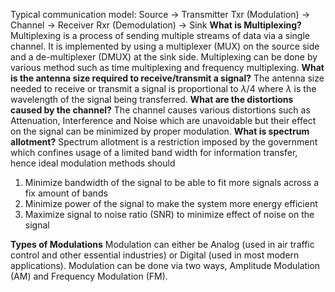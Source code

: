 Typical communication model:
Source $\rightarrow$ Transmitter Txr (Modulation) $\rightarrow$ Channel $\rightarrow$ Receiver Rxr (Demodulation) $\rightarrow$ Sink
**What is Multiplexing?**
Multiplexing is a process of sending multiple streams of data via a single channel. It is implemented by using a multiplexer (MUX) on the source side and a de-multiplexer (DMUX) at the sink side.
Multiplexing can be done by various method such as time multiplexing and frequency multiplexing.
**What is the antenna size required to receive/transmit a signal?**
The antenna size needed to receive or transmit a signal is proportional to $\lambda/4$ where $\lambda$ is the wavelength of the signal being transferred.
**What are the distortions caused by the channel?**
The channel causes various distortions such as Attenuation, Interference and Noise which are unavoidable but their effect on the signal can be minimized by proper modulation.
**What is spectrum allotment?**
Spectrum allotment is a restriction imposed by the government which confines usage of a limited band width for information transfer, hence ideal modulation methods should  
1. Minimize bandwidth of the signal to be able to fit more signals across a fix amount of bands
2. Minimize power of the signal to make the system more energy efficient
3. Maximize signal to noise ratio (SNR) to minimize effect of noise on the signal

**Types of Modulations**
Modulation can either be Analog (used in air traffic control and other essential industries) or Digital (used in most modern applications). 
Modulation can be done via two ways, Amplitude Modulation (AM) and Frequency Modulation (FM).